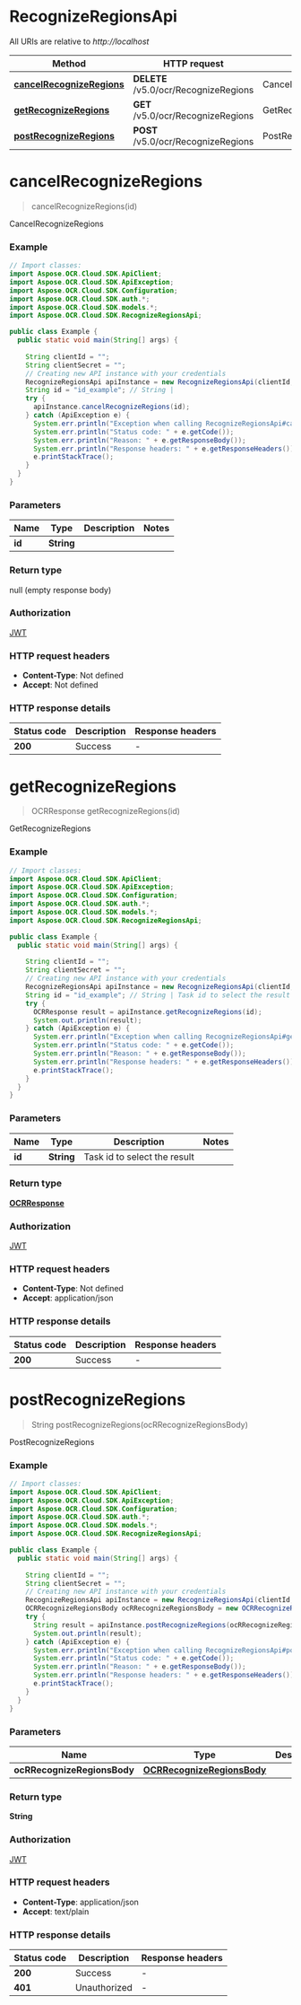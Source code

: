 # RecognizeRegionsApi

All URIs are relative to *http://localhost*

| Method | HTTP request | Description |
|------------- | ------------- | -------------|
| [**cancelRecognizeRegions**](RecognizeRegionsApi.md#cancelRecognizeRegions) | **DELETE** /v5.0/ocr/RecognizeRegions | CancelRecognizeRegions |
| [**getRecognizeRegions**](RecognizeRegionsApi.md#getRecognizeRegions) | **GET** /v5.0/ocr/RecognizeRegions | GetRecognizeRegions |
| [**postRecognizeRegions**](RecognizeRegionsApi.md#postRecognizeRegions) | **POST** /v5.0/ocr/RecognizeRegions | PostRecognizeRegions |


<a name="cancelRecognizeRegions"></a>
# **cancelRecognizeRegions**
> cancelRecognizeRegions(id)

CancelRecognizeRegions

### Example
```java
// Import classes:
import Aspose.OCR.Cloud.SDK.ApiClient;
import Aspose.OCR.Cloud.SDK.ApiException;
import Aspose.OCR.Cloud.SDK.Configuration;
import Aspose.OCR.Cloud.SDK.auth.*;
import Aspose.OCR.Cloud.SDK.models.*;
import Aspose.OCR.Cloud.SDK.RecognizeRegionsApi;

public class Example {
  public static void main(String[] args) {
    
    String clientId = "";
    String clientSecret = "";
    // Creating new API instance with your credentials
    RecognizeRegionsApi apiInstance = new RecognizeRegionsApi(clientId, clientSecret);
    String id = "id_example"; // String | 
    try {
      apiInstance.cancelRecognizeRegions(id);
    } catch (ApiException e) {
      System.err.println("Exception when calling RecognizeRegionsApi#cancelRecognizeRegions");
      System.err.println("Status code: " + e.getCode());
      System.err.println("Reason: " + e.getResponseBody());
      System.err.println("Response headers: " + e.getResponseHeaders());
      e.printStackTrace();
    }
  }
}
```

### Parameters

| Name | Type | Description  | Notes |
|------------- | ------------- | ------------- | -------------|
| **id** | **String**|  | |

### Return type

null (empty response body)

### Authorization

[JWT](../README.md#JWT)

### HTTP request headers

 - **Content-Type**: Not defined
 - **Accept**: Not defined

### HTTP response details
| Status code | Description | Response headers |
|-------------|-------------|------------------|
| **200** | Success |  -  |

<a name="getRecognizeRegions"></a>
# **getRecognizeRegions**
> OCRResponse getRecognizeRegions(id)

GetRecognizeRegions

### Example
```java
// Import classes:
import Aspose.OCR.Cloud.SDK.ApiClient;
import Aspose.OCR.Cloud.SDK.ApiException;
import Aspose.OCR.Cloud.SDK.Configuration;
import Aspose.OCR.Cloud.SDK.auth.*;
import Aspose.OCR.Cloud.SDK.models.*;
import Aspose.OCR.Cloud.SDK.RecognizeRegionsApi;

public class Example {
  public static void main(String[] args) {
    
    String clientId = "";
    String clientSecret = "";
    // Creating new API instance with your credentials
    RecognizeRegionsApi apiInstance = new RecognizeRegionsApi(clientId, clientSecret);
    String id = "id_example"; // String | Task id to select the result
    try {
      OCRResponse result = apiInstance.getRecognizeRegions(id);
      System.out.println(result);
    } catch (ApiException e) {
      System.err.println("Exception when calling RecognizeRegionsApi#getRecognizeRegions");
      System.err.println("Status code: " + e.getCode());
      System.err.println("Reason: " + e.getResponseBody());
      System.err.println("Response headers: " + e.getResponseHeaders());
      e.printStackTrace();
    }
  }
}
```

### Parameters

| Name | Type | Description  | Notes |
|------------- | ------------- | ------------- | -------------|
| **id** | **String**| Task id to select the result | |

### Return type

[**OCRResponse**](OCRResponse.md)

### Authorization

[JWT](../README.md#JWT)

### HTTP request headers

 - **Content-Type**: Not defined
 - **Accept**: application/json

### HTTP response details
| Status code | Description | Response headers |
|-------------|-------------|------------------|
| **200** | Success |  -  |

<a name="postRecognizeRegions"></a>
# **postRecognizeRegions**
> String postRecognizeRegions(ocRRecognizeRegionsBody)

PostRecognizeRegions

### Example
```java
// Import classes:
import Aspose.OCR.Cloud.SDK.ApiClient;
import Aspose.OCR.Cloud.SDK.ApiException;
import Aspose.OCR.Cloud.SDK.Configuration;
import Aspose.OCR.Cloud.SDK.auth.*;
import Aspose.OCR.Cloud.SDK.models.*;
import Aspose.OCR.Cloud.SDK.RecognizeRegionsApi;

public class Example {
  public static void main(String[] args) {
    
    String clientId = "";
    String clientSecret = "";
    // Creating new API instance with your credentials
    RecognizeRegionsApi apiInstance = new RecognizeRegionsApi(clientId, clientSecret);
    OCRRecognizeRegionsBody ocRRecognizeRegionsBody = new OCRRecognizeRegionsBody(); // OCRRecognizeRegionsBody | 
    try {
      String result = apiInstance.postRecognizeRegions(ocRRecognizeRegionsBody);
      System.out.println(result);
    } catch (ApiException e) {
      System.err.println("Exception when calling RecognizeRegionsApi#postRecognizeRegions");
      System.err.println("Status code: " + e.getCode());
      System.err.println("Reason: " + e.getResponseBody());
      System.err.println("Response headers: " + e.getResponseHeaders());
      e.printStackTrace();
    }
  }
}
```

### Parameters

| Name | Type | Description  | Notes |
|------------- | ------------- | ------------- | -------------|
| **ocRRecognizeRegionsBody** | [**OCRRecognizeRegionsBody**](OCRRecognizeRegionsBody.md)|  | |

### Return type

**String**

### Authorization

[JWT](../README.md#JWT)

### HTTP request headers

 - **Content-Type**: application/json
 - **Accept**: text/plain

### HTTP response details
| Status code | Description | Response headers |
|-------------|-------------|------------------|
| **200** | Success |  -  |
| **401** | Unauthorized |  -  |

